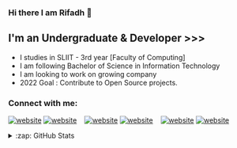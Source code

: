 ### Hi there I am Rifadh 👋

## I'm an Undergraduate & Developer >>>
- I studies in SLIIT - 3rd year [Faculty of Computing]
- I am following Bachelor of Science in Information Technology 
- I am looking to work on growing company
- 2022 Goal : Contribute to Open Source projects.

### Connect with me:

[![website](./img/twitter-light.svg)](https://twitter.com/codestackr#gh-light-mode-only)
[![website](./img/twitter-dark.svg)](https://twitter.com/codestackr#gh-dark-mode-only)
&nbsp;&nbsp;
[![website](./img/linkedin-light.svg)](https://linkedin.com/in/codeSTACKr#gh-light-mode-only)
[![website](./img/linkedin-dark.svg)](https://linkedin.com/in/codeSTACKr#gh-dark-mode-only)
&nbsp;&nbsp;
[![website](./img/instagram-light.svg)](https://instagram.com/codeSTACKr#gh-light-mode-only)
[![website](./img/instagram-dark.svg)](https://instagram.com/codeSTACKr#gh-dark-mode-only)



<details>
  <summary>:zap: GitHub Stats</summary>

  <img align="left" alt="codeSTACKr's GitHub Stats" src="https://github-readme-stats.vercel.app/api?username=RifadhRFD&show_icons=true&hide_border=false&title_color=ff652f&icon_color=FFE400&bg_color=09131B&text_color=ffffff&border_color=0c1a25" />

</details>












<!---
- 👋 Hi, I’m @RifadhRFD
- 👀 I’m interested in Web Development.
- 🌱 I’m currently following BSc in Information Technology.
<!-- - 💞️ I’m looking to collaborate in side projects...
- 📫 How to reach me. Instagram->rifadh__47 Twitter->@rifadh47
RifadhRFD/RifadhRFD is a ✨ special ✨ repository because its `README.md` (this file) appears on your GitHub profile.
You can click the Preview link to take a look at your changes.
--->
